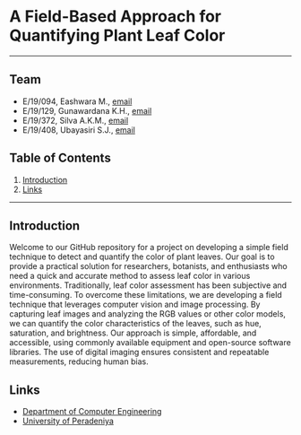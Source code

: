 # A Field-Based Approach for Quantifying Plant Leaf Color

---

<!-- 
This is a sample image, to show how to add images to your page. To learn more options, please refer [this](https://projects.ce.pdn.ac.lk/docs/faq/how-to-add-an-image/)

![Sample Image](./images/sample.png)
 -->

## Team
-  E/19/094, Eashwara M., [email](e19094@eng.pdn.ac.lk)
-  E/19/129, Gunawardana K.H., [email](e19129@eng.pdn.ac.lk)
-  E/19/372, Silva A.K.M., [email](e19372@eng.pdn.ac.lk)
-  E/19/408, Ubayasiri S.J., [email](e19408@eng.pdn.ac.lk)

## Table of Contents
1. [Introduction](#introduction)
2. [Links](#links)

---

## Introduction

 Welcome to our GitHub repository for a project on developing a simple field technique to detect and quantify the color of plant leaves. Our goal is to provide a practical solution for researchers, botanists, and enthusiasts who need a quick and accurate method to assess leaf color in various environments.
Traditionally, leaf color assessment has been subjective and time-consuming. To overcome these limitations, we are developing a field technique that leverages computer vision and image processing. By capturing leaf images and analyzing the RGB values or other color models, we can quantify the color characteristics of the leaves, such as hue, saturation, and brightness.
Our approach is simple, affordable, and accessible, using commonly available equipment and open-source software libraries. The use of digital imaging ensures consistent and repeatable measurements, reducing human bias.



## Links

- [Department of Computer Engineering](http://www.ce.pdn.ac.lk/)
- [University of Peradeniya](https://eng.pdn.ac.lk/)


[//]: # (Please refer this to learn more about Markdown syntax)
[//]: # (https://github.com/adam-p/markdown-here/wiki/Markdown-Cheatsheet)
